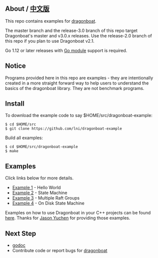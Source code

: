 ## About / [中文版](README.CHS.md) ##
This repo contains examples for [dragonboat](http://github.com/lni/dragonboat).

The master branch and the release-3.0 branch of this repo target Dragonboat's master and v3.0.x releases. Use the release-2.0 branch of this repo if you plan to use Dragonboat v2.1.  

Go 1.12 or later releases with [Go module](https://github.com/golang/go/wiki/Modules) support is required.

## Notice ##

Programs provided here in this repo are examples - they are intentionally created in a more straight forward way to help users to understand the basics of the dragonboat library. They are not benchmark programs.

## Install ##

To download the example code to say $HOME/src/dragonboat-example:
```
$ cd $HOME/src
$ git clone https://github.com/lni/dragonboat-example
```
Build all examples:
```
$ cd $HOME/src/dragonboat-example
$ make
```

## Examples ##

Click links below for more details.

* [Example 1](helloworld) - Hello World
* [Example 2](helloworld/README.DS.md) - State Machine
* [Example 3](multigroup) - Multiple Raft Groups
* [Example 4](ondisk) - On Disk State Machine

Examples on how to use Dragonboat in your C++ projects can be found [here](https://github.com/JasonYuchen/dragonboat-cpp-example). Thanks for [Jason Yuchen](https://github.com/JasonYuchen) for providing those examples.

## Next Step ##
* [godoc](https://godoc.org/github.com/lni/dragonboat)
* Contribute code or report bugs for [dragonboat](http://github.com/lni/dragonboat)
